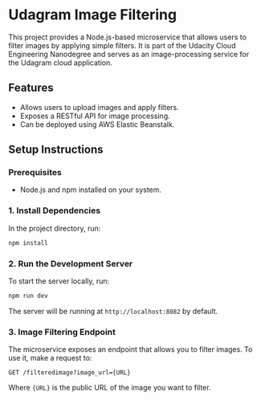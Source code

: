 
# Udagram Image Filtering 

This project provides a Node.js-based microservice that allows users to filter images by applying simple filters. It is part of the Udacity Cloud Engineering Nanodegree and serves as an image-processing service for the Udagram cloud application.

## Features

- Allows users to upload images and apply filters.
- Exposes a RESTful API for image processing.
- Can be deployed using AWS Elastic Beanstalk.

## Setup Instructions

### Prerequisites

- Node.js and npm installed on your system.

### 1. Install Dependencies

In the project directory, run:

```bash
npm install
```

### 2. Run the Development Server

To start the server locally, run:

```bash
npm run dev
```

The server will be running at `http://localhost:8082` by default.

### 3. Image Filtering Endpoint

The microservice exposes an endpoint that allows you to filter images. To use it, make a request to:

```
GET /filteredimage?image_url={URL}
```

Where `{URL}` is the public URL of the image you want to filter.



